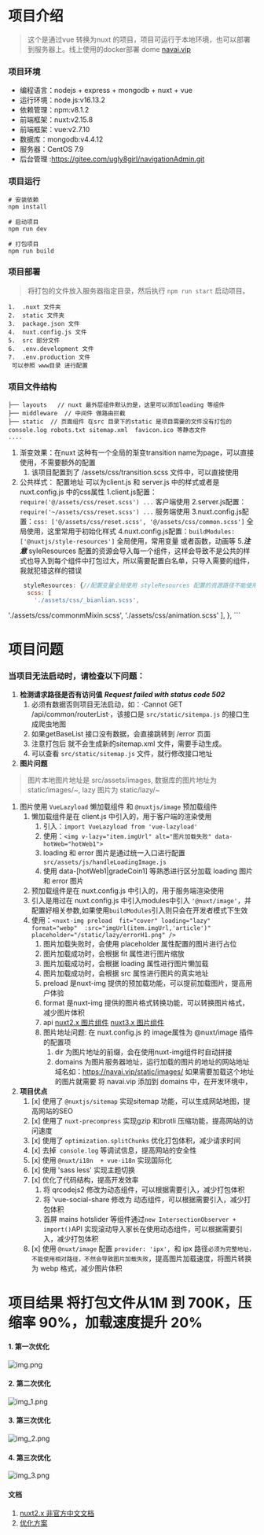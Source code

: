 # 项目介绍
>这个是通过vue 转换为nuxt 的项目，项目可运行于本地环境，也可以部署到服务器上。线上使用的docker部署 dome [navai.vip](https://navai.vip)
### 项目环境
- 编程语言：nodejs + express + mongodb + nuxt + vue
- 运行环境：node.js:v16.13.2
- 依赖管理：npm:v8.1.2
- 前端框架：nuxt:v2.15.8
- 前端框架：vue:v2.7.10
- 数据库：mongodb:v4.4.12
- 服务器：CentOS 7.9
- 后台管理 :https://gitee.com/ugly8girl/navigationAdmin.git
### 项目运行
```
# 安装依赖
npm install

# 启动项目
npm run dev

# 打包项目
npm run build
```
### 项目部署
> 将打包的文件放入服务器指定目录，然后执行 `npm run start` 启动项目。
```
1.  .nuxt 文件夹
2.  static 文件夹
3.  package.json 文件
4.  nuxt.config.js 文件
5.  src 部分文件
6.  .env.development 文件
7.  .env.production 文件
 可以参照 www目录 进行配置
```
### 项目文件结构
```
├── layouts   // nuxt 最外层组件默认的是，这里可以添加loading 等组件
├── middleware  // 中间件 做路由拦截
├── static  // 页面组件 在src 目录下的static 是项目需要的文件没有打包的 console.log robots.txt sitemap.xml  favicon.ico 等静态文件
.... 
```
1. 渐变效果：在nuxt 这种有一个全局的渐变transition name为page，可以直接使用，不需要额外的配置
   1. 该项目配置到了 /assets/css/transition.scss 文件中，可以直接使用
2. 公共样式： 配置地址 可以为client.js 和 server.js 中的样式或者是nuxt.config.js 中的css属性
   1.client.js配置：`require('@/assets/css/reset.scss') ...` 客户端使用
   2.server.js配置：`require('~/assets/css/reset.scss') ...` 服务端使用
   3.nuxt.config.js配置：`css: ['@/assets/css/reset.scss', '@/assets/css/common.scss']` 全局使用，这里常用于初始化样式
   4.nuxt.config.js配置：`buildModules: ['@nuxtjs/style-resources']` 全局使用，常用变量 或者函数，动画等
   5.**_注意_** syleResources 配置的资源会导入每一个组件，这样会导致不是公共的样式也导入到每个组件中打包过大，所以需要配置白名单，只导入需要的组件，我就犯错这样的错误
   ```nuxt.config.js
    styleResources: {//配置变量全局使用 styleResources 配置的资源路径不能使用 ~ 和 @,要使用绝对或者相对路径
     scss: [
       './assets/css/_bianlian.scss',
[//]: # ('./assets/css/_handle.scss',)
       './assets/css/commonmMixin.scss',
       './assets/css/animation.scss'
     ],
    },
    ```

# 项目问题
### 当项目无法启动时，请检查以下问题：
1. **检测请求路径是否有访问值**  **_Request failed with status code 502_**
      1. 必须有数据否则项目无法启动，如：·Cannot GET /api/common/routerList·，该接口是 `src/static/sitempa.js` 的接口生成爬虫地图
      2. 如果getBaseList 接口没有数据，会直接跳转到 /error 页面
      3. 注意打包后 就不会生成新的sitemap.xml 文件，需要手动生成。
      4. 可以查看 `src/static/sitemap.js` 文件，就行修改接口地址
3. **图片问题**
> 图片本地图片地址是 src/assets/images, 数据库的图片地址为 static/images/~, lazy 图片为 static/lazy/~
   1. 图片使用 `VueLazyload` 懒加载组件 和 `@nuxtjs/image` 预加载组件
      1. 懒加载组件是在 client.js 中引入的，用于客户端的渲染使用
          1. 引入：`import VueLazyload from 'vue-lazyload'`
          2. 使用：`<img v-lazy="item.imgUrl" alt="图片加载失败" data-hotWeb="hotWeb1">`
          3. loading 和 error 图片是通过统一入口进行配置 `src/assets/js/handleLoadingImage.js` 
          4. 使用 data-[hotWeb1|gradeCoin1] 等熟悉进行区分加载 loading 图片和 error 图片
      2. 预加载组件是在 nuxt.config.js 中引入的，用于服务端渲染使用
        1. 引入是用过在 nuxt.config.js 中引入modules中引入 `'@nuxt/image'`，并配置好相关参数,如果使用`buildModules`引入则只会在开发者模式下生效
        2. 使用：`<nuxt-img preload  fit="cover" loading="lazy" format="webp"  :src="imgUrl(item.imgUrl,'article')" placeholder="/static/lazy/errorH1.png" />`
            1. 图片加载失败时，会使用 placeholder 属性配置的图片进行占位
            2. 图片加载成功时，会根据 fit 属性进行图片缩放
            3. 图片加载成功时，会根据 loading 属性进行图片懒加载
            4. 图片加载成功时，会根据 src 属性进行图片的真实地址
            5. preload 是nuxt-img 提供的预加载功能，可以提前加载图片，提高用户体验
            6. format 是nuxt-img 提供的图片格式转换功能，可以转换图片格式，减少图片体积
            7. api [nuxt2.x 图片组件](https://v0.image.nuxtjs.org/api/options) [nuxt3.x 图片组件](https://image.nuxtjs.org.cn/usage/nuxt-img)  
            8. 图片地址问题: 在 nuxt.config.js 的 image属性为 @nuxt/image 插件的配置项
               1. dir 为图片地址的前缀，会在使用nuxt-img组件时自动拼接
               2. domains 为图片服务器地址，运行加载的图片的地址的网站地址域名如：https://navai.vip/static/images/ 如果需要加载这个地址的图片就需要 将 navai.vip 添加到 domains 中，在开发环境中，
4. **项目优点**
   1. [x] 使用了 `@nuxtjs/sitemap` 实现sitemap 功能，可以生成网站地图，提高网站的SEO
   2. [x] 使用了 `nuxt-precompress` 实现gzip 和brotli 压缩功能，提高网站的访问速度
   3. [x] 使用了 `optimization.splitChunks` 优化打包体积，减少请求时间
   4. [x] 去掉` console.log` 等调试信息，提高网站的安全性
   5. [x] 使用 `@nuxt/i18n  + vue-i18n` 实现国际化
   6. [x] 使用 'sass less' 实现主题切换
   7. [x] 优化了代码结构，提高开发效率
        1. 将 qrcodejs2 修改为动态组件，可以根据需要引入，减少打包体积
        2. 将 'vue-social-share 修改为 动态组件，可以根据需要引入，减少打包体积
        3. 首屏 mains hotslider 等组件通过`new IntersectionObserver + import()`API 实现滚动导入家长在使用动态组件，可以根据需要引入，减少打包体积
   8. [x] 使用 `@nuxt/image` 配置 `provider: 'ipx', `和 ipx 路径`必须为完整地址，不能使用相对路径，不然会导致图片加载失败`，提高图片加载速度，将图片转换为 webp 格式，减少图片体积
   

# 项目结果 将打包文件从1M 到 700K，压缩率 90%，加载速度提升 20%
#### 1. 第一次优化
![img.png](img.png)

#### 2. 第二次优化
![img_1.png](img_1.png)

#### 3. 第三次优化
![img_2.png](img_2.png)

#### 4. 第三次优化
![img_3.png](img_3.png)
#### 文档
  1. [nuxt2.x 非官方中文文档](https://www.w3cschool.cn/nuxtjs/nuxtjs-opyl36g3.html)
1. [优化方案](https://juejin.cn/post/7012567366198362120#heading-3)
